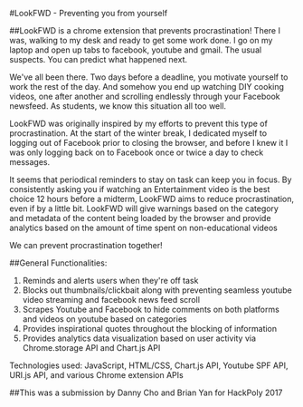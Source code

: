 #LookFWD - Preventing you from yourself

##LookFWD is a chrome extension that prevents procrastination!
There I was, walking to my desk and ready to get some work done. I go on my laptop and open up tabs to facebook, youtube and gmail. The usual suspects. You can  predict what happened next.

We've all been there. Two days before a deadline, you motivate yourself to work the rest of the day. And somehow you end up watching DIY cooking videos, one after another and scrolling endlessly through your Facebook newsfeed. As students, we know this situation all too well.

LookFWD was originally inspired by my efforts to prevent this type of procrastination. At the start of the winter break, I dedicated myself to logging out of Facebook prior to closing the browser, and before I knew it I was only logging back on to Facebook once or twice a day to check messages. <br/>

It seems that periodical reminders to stay on task can keep you in focus. By consistently asking you if watching an Entertainment video is the best choice 12 hours before a midterm, LookFWD aims to reduce procrastination, even if by a little bit. LookFWD will give warnings based on the category and metadata of the content being loaded by the browser and provide analytics based on the amount of time spent on non-educational videos<br/>

We can prevent procrastination together!

##General Functionalities: <br/>
1. Reminds and alerts users when they're off task <br/>
2. Blocks out thumbnails/clickbait along with preventing seamless youtube video streaming and facebook news feed scroll<br/>
3. Scrapes Youtube and Facebook to hide comments on both platforms and videos on youtube based on categories<br/>
4. Provides inspirational quotes throughout the blocking of information<br/>
5. Provides analytics data visualization based on user activity via Chrome.storage API and Chart.js API<br/>

Technologies used: JavaScript, HTML/CSS, Chart.js API, Youtube SPF API, URI.js API, and various Chrome extension APIs

##This was a submission by Danny Cho and Brian Yan for HackPoly 2017
